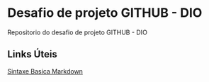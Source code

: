 # Desafio de projeto GITHUB - DIO

Repositorio do desafio de projeto GITHUB - DIO

## Links Úteis
[Sintaxe Basica Markdown](https://www.markdownguide.org/basic-sintax/)
